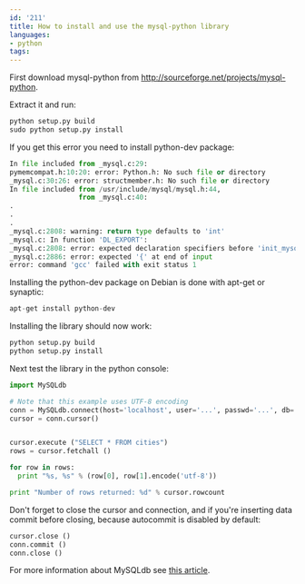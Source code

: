 ```yaml
---
id: '211'
title: How to install and use the mysql-python library
languages:
- python
tags:
---
```

First download mysql-python from <http://sourceforge.net/projects/mysql-python>.

Extract it and run:


```python
python setup.py build
sudo python setup.py install
```
    

If you get this error you need to install python-dev package:


```python
In file included from _mysql.c:29:
pymemcompat.h:10:20: error: Python.h: No such file or directory
_mysql.c:30:26: error: structmember.h: No such file or directory
In file included from /usr/include/mysql/mysql.h:44,
                 from _mysql.c:40:
.
.
.
_mysql.c:2808: warning: return type defaults to 'int'
_mysql.c: In function 'DL_EXPORT':
_mysql.c:2808: error: expected declaration specifiers before 'init_mysql'
_mysql.c:2886: error: expected '{' at end of input
error: command 'gcc' failed with exit status 1
```
    

Installing the python-dev package on Debian is done with apt-get or synaptic:


```python
apt-get install python-dev
```
    

Installing the library should now work:


```python
python setup.py build
python setup.py install
```
    

Next test the library in the python console:


```python
import MySQLdb

# Note that this example uses UTF-8 encoding
conn = MySQLdb.connect(host='localhost', user='...', passwd='...', db='...', charset = "utf8", use_unicode = True)
cursor = conn.cursor()


cursor.execute ("SELECT * FROM cities")
rows = cursor.fetchall ()

for row in rows:
  print "%s, %s" % (row[0], row[1].encode('utf-8'))

print "Number of rows returned: %d" % cursor.rowcount
```
    

Don't forget to close the cursor and connection, and if you're inserting data commit before closing, because autocommit is disabled by default:


```python
cursor.close ()
conn.commit ()
conn.close ()
```
    

For more information about MySQLdb see [this article](http://www.kitebird.com/articles/pydbapi.html).

